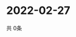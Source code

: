 # 2022-02-27
  共 0条

  <!-- BEGIN -->
  <!-- 最后更新时间Sun Feb 27 2022 15:04:00 GMT+0000 (Coordinated Universal Time) -->
  
  <!-- END -->
  
  